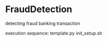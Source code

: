 # FraudDetection
detecting fraud banking transaction 

execution sequence:
template.py
init_setup.sh


